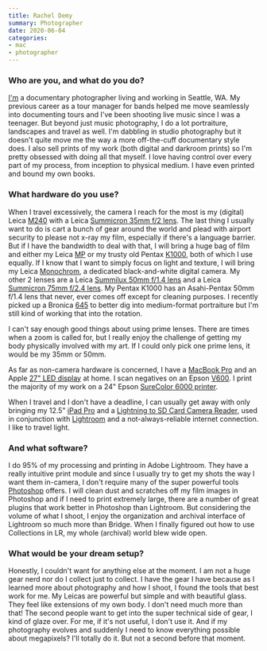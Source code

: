 ```yaml
---
title: Rachel Demy
summary: Photographer 
date: 2020-06-04
categories:
- mac
- photographer
---
```


### Who are you, and what do you do?

[I'm](https://www.racheldemy.com/ "Rachel's website.") a documentary photographer living and working in Seattle, WA. My previous career as a tour manager for bands helped me move seamlessly into documenting tours and I've been shooting live music since I was a teenager. But beyond just music photography, I do a lot portraiture, landscapes and travel as well. I'm dabbling in studio photography but it doesn't quite move me the way a more off-the-cuff documentary style does. I also sell prints of my work (both digital and darkroom prints) so I'm pretty obsessed with doing all that myself. I love having control over every part of my process, from inception to physical medium. I have even printed and bound my own books.  

### What hardware do you use?

When I travel excessively, the camera I reach for the most is my (digital) Leica [M240][m-e] with a Leica [Summicron 35mm f/2 lens][summicron-m-35mm-f2-asph]. The last thing I usually want to do is cart a bunch of gear around the world and plead with airport security to please not x-ray my film, especially if there's a language barrier. But if I have the bandwidth to deal with that, I will bring a huge bag of film and either my Leica [MP][] or my trusty old Pentax [K1000][], both of which I use equally. If I know that I want to simply focus on light and texture, I will bring my Leica [Monochrom][m-monochrom], a dedicated black-and-white digital camera. My other 2 lenses are a Leica [Summilux 50mm f/1.4 lens][summilux-50mm-f1.4] and a Leica [Summicron 75mm f/2.4 lens][summicron-75mm-f2.4]. My Pentax K1000 has an Asahi-Pentax 50mm f/1.4 lens that never, ever comes off except for cleaning purposes. I recently picked up a Bronica [645][rf645] to better dig into medium-format portraiture but I'm still kind of working that into the rotation.

I can't say enough good things about using prime lenses. There are times when a zoom is called for, but I really enjoy the challenge of getting my body physically involved with my art. If I could only pick one prime lens, it would be my 35mm or 50mm.

As far as non-camera hardware is concerned, I have a [MacBook Pro][macbook-pro] and an Apple [27" LED display][cinema-display] at home. I scan negatives on an Epson [V600][perfection-v600]. I print the majority of my work on a 24" Epson [SureColor 6000 printer][surecolor-p6000].

When I travel and I don't have a deadline, I can usually get away with only bringing my 12.5" [iPad Pro][ipad-pro] and a [Lightning to SD Card Camera Reader][lightning-to-sd-card-camera-reader], used in conjunction with [Lightroom][] and a not-always-reliable internet connection. I like to travel light.

### And what software?

I do 95% of my processing and printing in Adobe Lightroom. They have a really intuitive print module and since I usually try to get my shots the way I want them in-camera, I don't require many of the super powerful tools [Photoshop][] offers. I will clean dust and scratches off my film images in Photoshop and if I need to print extremely large, there are a number of great plugins that work better in Photoshop than Lightroom. But considering the volume of what I shoot, I enjoy the organization and archival interface of Lightroom so much more than Bridge. When I finally figured out how to use Collections in LR, my whole (archival) world blew wide open.

### What would be your dream setup?

Honestly, I couldn't want for anything else at the moment. I am not a huge gear nerd nor do I collect just to collect. I have the gear I have because as I learned more about photography and how I shoot, I found the tools that best work for me. My Leicas are powerful but simple and with beautiful glass. They feel like extensions of my own body. I don't need much more than that! The second people want to get into the super technical side of gear, I kind of glaze over. For me, if it's not useful, I don't use it. And if my photography evolves and suddenly I need to know everything possible about megapixels? I'll totally do it. But not a second before that moment.

[cinema-display]: https://en.wikipedia.org/wiki/Apple_Cinema_Display "An LCD display."
[ipad-pro]: https://en.wikipedia.org/wiki/IPad_Pro "An iOS tablet."
[k1000]: https://en.wikipedia.org/wiki/Pentax_K1000 "A 35mm film camera."
[lightning-to-sd-card-camera-reader]: https://www.apple.com/shop/product/MJYT2AM/A/lightning-to-sd-card-camera-reader "A dingle for reading SD cards on Lightning devices."
[lightroom]: https://www.adobe.com/products/photoshop-lightroom.html "Photo management and editing software."
[m-e]: https://us.leica-camera.com/Photography/Leica-M/Leica-M-E "A 24 megapixel DSLR."
[m-monochrom]: https://us.leica-camera.com/Photography/Leica-M/Leica-M-Monochrom "An 18 megapixel black and white digital camera."
[macbook-pro]: https://www.apple.com/macbook-pro/ "A laptop."
[mp]: https://en.wikipedia.org/wiki/Leica_MP "A 35mm film camera."
[perfection-v600]: https://www.amazon.com/Epson-B11B198011-Perfection-Photo-Scanner/dp/B002OEBMRU "A photo scanner."
[photoshop]: https://www.adobe.com/products/photoshop.html "A bitmap image editor."
[rf645]: https://camerapedia.fandom.com/wiki/Bronica_RF645 "A medium format film camera."
[summicron-75mm-f2.4]: https://en.wikipedia.org/wiki/Summarit#List_of_Summarit_lenses "A cameral lens."
[summicron-m-35mm-f2-asph]: https://www.kenrockwell.com/leica/35mm-f2-asph.htm "A camera lens."
[summilux-50mm-f1.4]: https://www.kenrockwell.com/leica/50mm-f14.htm "A 50mm camera lens."
[surecolor-p6000]: https://epson.com/For-Work/Printers/Large-Format/Epson-SureColor-P6000-Standard-Edition-Printer/p/SCP6000SE "A photo printer."
